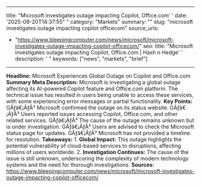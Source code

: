 ﻿---

title: "Microsoft investigates outage impacting Copilot, Office.com''
date: '2025-08-20T14:37:55""
category: "Markets"
summary: ""
slug: "microsoft investigates outage impacting copilot officecom"
source_urls:
  - "https://www.bleepingcomputer.com/news/microsoft/microsoft-investigates-outage-impacting-copilot-officecom/"
seo:
  title: "Microsoft investigates outage impacting Copilot, Office.com | Hash n Hedge''
  description: '"
  keywords: ["news", "markets", "brief"]

---
**Headline:**  Microsoft Experiences Global Outage on Copilot and Office.com   **Summary Meta Description:** Microsoft is investigating a global outage affecting its AI-powered Copilot feature and Office.com platform. The technical issue has resulted in users being unable to access these services, with some experiencing error messages or partial functionality.  **Key Points:**  GÃƒâ€¡ÃƒÂ³ Microsoft confirmed the outage on its status website. GÃƒâ€¡ÃƒÂ³ Users reported issues accessing Copilot, Office.com, and other related services. GÃƒâ€¡ÃƒÂ³ The cause of the outage remains unknown but is under investigation. GÃƒâ€¡ÃƒÂ³ Users are advised to check the Microsoft status page for updates. GÃƒâ€¡ÃƒÂ³ Microsoft has not provided a timeline for resolution.  **Takeaways:**  1.  **Global Impact:** This outage highlights the potential vulnerability of cloud-based services to disruptions, affecting millions of users worldwide. 2.  **Investigation Continues:** The cause of the issue is still unknown, underscoring the complexity of modern technology systems and the need for thorough investigations.  **Sources:** https://www.bleepingcomputer.com/news/microsoft/microsoft-investigates-outage-impacting-copilot-officecom/ 
